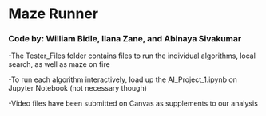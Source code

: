 # Maze Runner
### Code by: William Bidle, Ilana Zane, and Abinaya Sivakumar

-The Tester_Files folder contains files to run the individual algorithms, local search, as well as maze on fire

-To run each algorithm interactively, load up the AI_Project_1.ipynb on Jupyter Notebook (not necessary though)

-Video files have been submitted on Canvas as supplements to our analysis


